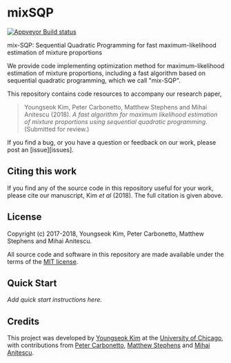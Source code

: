 # mixSQP

[![Appveyor Build status](https://ci.appveyor.com/api/projects/status/b7cp8eo5e7ikid0i?svg=true)](https://ci.appveyor.com/project/pcarbo/mixsqp)

mix-SQP: Sequential Quadratic Programming for fast maximum-likelihood
estimation of mixture proportions

We provide code implementing optimization method for
maximum-likelihood estimation of mixture proportions, including a fast
algorithm based on sequential quadratic programming, which we call
"mix-SQP".

This repository contains code resources to accompany our research
paper,

> Youngseok Kim, Peter Carbonetto, Matthew Stephens and Mihai Anitescu
> (2018). *A fast algorithm for maximum likelihood estimation of
> mixture proportions using sequential quadratic programming.*
> (Submitted for review.)

If you find a bug, or you have a question or feedback on our work,
please post an [issue][issues].

## Citing this work

If you find any of the source code in this repository useful for your
work, please cite our manuscript, Kim *et al* (2018). The full
citation is given above.

## License

Copyright (c) 2017-2018, Youngseok Kim, Peter Carbonetto, Matthew
Stephens and Mihai Anitescu.

All source code and software in this repository are made available
under the terms of the
[MIT license](https://opensource.org/licenses/mit-license.html).

## Quick Start

*Add quick start instructions here.*

## Credits

This project was developed by
[Youngseok Kim](https://github.com/youngseok-kim)
at the [University of Chicago](https://www.uchicago.edu),
with contributions from
[Peter Carbonetto](https://pcarbo.github.io),
[Matthew Stephens](http://stephenslab.uchicago.edu) and
[Mihai Anitescu](http://www.mcs.anl.gov/~anitescu).
